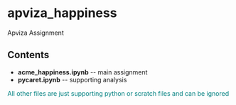 # apviza_happiness
Apviza Assignment

## Contents

  * **acme_happiness.ipynb**  -- main assignment
  * **pycaret.ipynb** -- supporting analysis


  <font color=teal>All other files are just supporting python or scratch files and can be ignored</font>